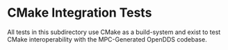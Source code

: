 
# CMake Integration Tests

All tests in this subdirectory use CMake as a build-system and exist to test
CMake interoperability with the MPC-Generated OpenDDS codebase.